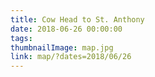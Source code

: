 ```yaml
---
title: Cow Head to St. Anthony
date: 2018-06-26 00:00:00
tags:
thumbnailImage: map.jpg
link: map/?dates=2018/06/26
---
```

<!-- excerpt -->
